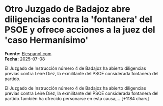 # Otro Juzgado de Badajoz abre diligencias contra la 'fontanera' del PSOE y ofrece acciones a la juez del 'caso Hermanísimo'

**Fuente:** [Elespanol.com](https://www.elespanol.com/espana/tribunales/20250708/juzgado-badajoz-abre-diligencias-fontanera-psoe-ofrece-acciones-juez-caso-hermanisimo/1003743839129_0.html)  
**Fecha:** 2025-07-08

El Juzgado de Instrucción número 4 de Badajoz ha abierto diligencias previas contra Leire Díez, la exmilitante del PSOE considerada fontanera del partido.

El Juzgado de Instrucción número 4 de Badajoz ha abierto diligencias previas contra Leire Díez, la exmilitante del PSOE considerada fontanera del partido.También ha ofrecido personarse en esta causa,… [+1184 chars]
